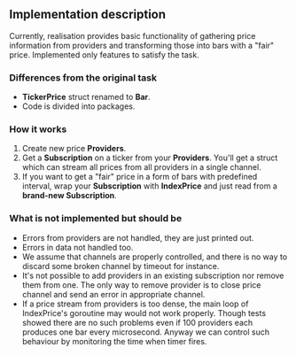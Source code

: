 ## Implementation description
Currently, realisation provides basic functionality of gathering price information from providers and transforming those into bars with a "fair" price. Implemented only features to satisfy the task.

### Differences from the original task
- **TickerPrice** struct renamed to **Bar**.
- Code is divided into packages.

### How it works
1. Create new price **Providers**.
2. Get a **Subscription** on a ticker from your **Providers**. You'll get a struct which can stream all prices from all providers in a single channel.
3. If you want to get a "fair" price in a form of bars with predefined interval, wrap your **Subscription** with **IndexPrice** and just read from a **brand-new Subscription**.

### What is not implemented but should be
- Errors from providers are not handled, they are just printed out.
- Errors in data not handled too.
- We assume that channels are properly controlled, and there is no way to discard some broken channel by timeout for instance.
- It's not possible to add providers in an existing subscription nor remove them from one. The only way to remove provider is to close price channel and send an error in appropriate channel.
- If a price stream from providers is too dense, the main loop of IndexPrice's goroutine may would not work properly. Though tests showed there are no such problems even if 100 providers each produces one bar every microsecond. Anyway we can control such behaviour by monitoring the time when timer fires.
